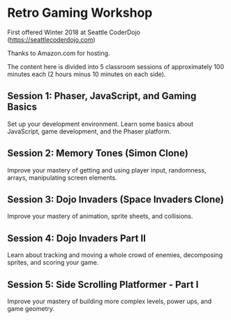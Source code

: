 # Retro Gaming Workshop
First offered Winter 2018 at Seattle CoderDojo (https://seattlecoderdojo.com)

Thanks to Amazon.com for hosting.

The content here is divided into 5 classroom sessions of approximately 100 minutes each (2 hours minus 10 minutes on each side).

## Session 1: Phaser, JavaScript, and Gaming Basics

Set up your development environment. Learn some basics about JavaScript, game development, and the Phaser platform. 

## Session 2: Memory Tones (Simon Clone)

Improve your mastery of getting and using player input, randomness, arrays, manipulating screen elements.

## Session 3: Dojo Invaders (Space Invaders Clone)

Improve your mastery of animation, sprite sheets, and collisions.

## Session 4: Dojo Invaders Part II

Learn about tracking and moving a whole crowd of enemies, decomposing sprites, and scoring your game.

## Session 5: Side Scrolling Platformer - Part I

Improve your mastery of building more complex levels, power ups, and game geometry.

